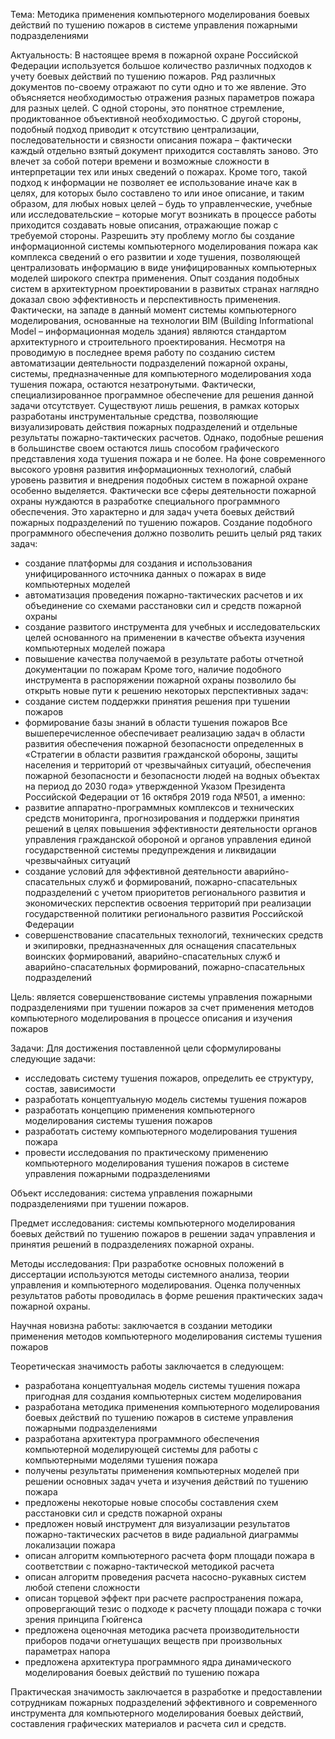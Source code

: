 Тема: Методика применения компьютерного моделирования боевых действий по тушению пожаров в системе управления пожарными подразделениями 

Актуальность: 
В настоящее время в пожарной охране Российской Федерации используется большое количество различных подходов к учету боевых действий по тушению пожаров. Ряд различных документов по-своему отражают по сути одно и то же явление. Это объясняется необходимостью отражения разных параметров пожара для разных целей. С одной стороны, это понятное стремление, продиктованное объективной необходимостью. С другой стороны, подобный подход приводит к отсутствию централизации, последовательности и связности описания пожара – фактически каждый отдельно взятый документ приходится составлять заново. Это влечет за собой потери времени и возможные сложности в интерпретации тех или иных сведений о пожарах. Кроме того, такой подход к информации не позволяет ее использование иначе как в целях, для которых было составлено то или иное описание, и таким образом, для любых новых целей – будь то управленческие, учебные или исследовательские – которые могут возникать в процессе работы приходится создавать новые описания, отражающие пожар с требуемой стороны.
Разрешить эту проблему могло бы создание информационной системы компьютерного моделирования пожара как комплекса сведений о его развитии и ходе тушения, позволяющей централизовать информацию в виде унифицированных компьютерных моделей широкого спектра применения.
Опыт создания подобных систем в архитектурном проектировании в развитых странах наглядно доказал свою эффективность и перспективность применения. Фактически, на западе в данный момент системы компьютерного моделирования, основанные на технологии BIM (Building Informational Model – информационная модель здания) являются стандартом архитектурного и строительного проектирования.
Несмотря на проводимую в последнее время работу по созданию систем автоматизации деятельности подразделений пожарной охраны, системы, предназначенные для компьютерного моделирования хода тушения пожара, остаются незатронутыми. Фактически, специализированное программное обеспечение для решения данной задачи отсутствует. Существуют лишь решения, в рамках которых разработаны инструментальные средства, позволяющие визуализировать действия пожарных подразделений и отдельные результаты пожарно-тактических расчетов. Однако, подобные решения в большинстве своем остаются лишь способом графического представления хода тушения пожара и не более.
На фоне современного высокого уровня развития информационных технологий, слабый уровень развития и внедрения подобных систем в пожарной охране особенно выделяется. Фактически все сферы деятельности пожарной охраны нуждаются в разработке специального программного обеспечения. Это характерно и для задач учета боевых действий пожарных подразделений по тушению пожаров. Создание подобного программного обеспечения должно позволить решить целый ряд таких задач:
-	создание платформы для создания и использования унифицированного источника данных о пожарах в виде компьютерных моделей
-	автоматизация проведения пожарно-тактических расчетов и их объединение со схемами расстановки сил и средств пожарной охраны
-	создание развитого инструмента для учебных и исследовательских целей основанного на применении в качестве объекта изучения компьютерных моделей пожара
-	повышение качества получаемой в результате работы отчетной документации по пожарам
Кроме того, наличие подобного инструмента в распоряжении пожарной охраны позволило бы открыть новые пути к решению некоторых перспективных задач:
-	создание систем поддержки принятия решения при тушении пожаров
-	формирование базы знаний в области тушения пожаров
Все вышеперечисленное обеспечивает реализацию задач в области развития обеспечения пожарной безопасности определенных в «Стратегии в области развития гражданской обороны, защиты населения и территорий от чрезвычайных ситуаций, обеспечения пожарной безопасности и безопасности людей на водных объектах на период до 2030 года» утвержденной Указом Президента Российской Федерации от 16 октября 2019 года №501, а именно:
-	развитие аппаратно-программных комплексов и технических средств мониторинга, прогнозирования и поддержки принятия решений в целях повышения эффективности деятельности органов управления гражданской обороной и органов управления единой государственной системы предупреждения и ликвидации чрезвычайных ситуаций
-	создание условий для эффективной деятельности аварийно-спасательных служб и формирований, пожарно-спасательных подразделений с учетом приоритетов регионального развития и экономических перспектив освоения территорий при реализации государственной политики регионального развития Российской Федерации
-	совершенствование спасательных технологий, технических средств и экипировки, предназначенных для оснащения спасательных воинских формирований, аварийно-спасательных служб и аварийно-спасательных формирований, пожарно-спасательных подразделений 

Цель: является совершенствование системы управления пожарными подразделениями при тушении пожаров за счет применения методов компьютерного моделирования в процессе описания и изучения пожаров

Задачи:
Для достижения поставленной цели сформулированы следующие задачи:
-	исследовать систему тушения пожаров, определить ее структуру, состав, зависимости
-	разработать концептуальную модель системы тушения пожаров
-	разработать концепцию применения компьютерного моделирования системы тушения пожаров
-	разработать систему компьютерного моделирования тушения пожара
-	провести исследования по практическому применению компьютерного моделирования тушения пожаров в системе управления пожарными подразделениями

Объект исследования: система управления пожарными подразделениями при тушении пожаров.

Предмет исследования: системы компьютерного моделирования боевых действий по тушению пожаров в решении задач управления и принятия решений в подразделениях пожарной охраны.

Методы исследования: При разработке основных положений в диссертации используются методы системного анализа, теории управления и компьютерного моделирования. Оценка полученных результатов работы проводилась в форме решения практических задач пожарной охраны.

Научная новизна работы: заключается в создании методики применения методов компьютерного моделирования системы тушения пожаров

Теоретическая значимость работы заключается в следующем:
-	разработана концептуальная модель системы тушения пожара пригодная для создания компьютерных систем моделирования
-	разработана методика применения компьютерного моделирования боевых действий по тушению пожаров в системе управления пожарными подразделениями
-	разработана архитектура программного обеспечения компьютерной моделирующей системы для работы с компьютерными моделями тушения пожара
-	получены результаты применения компьютерных моделей при решении основных задач учета и изучения действий по тушению пожара
-	предложены некоторые новые способы составления схем расстановки сил и средств пожарной охраны
-	предложен новый инструмент для визуализации результатов пожарно-тактических расчетов в виде радиальной диаграммы локализации пожара
-	описан алгоритм компьютерного расчета форм площади пожара в соответствии с пожарно-тактической методикой расчета
-	описан алгоритм проведения расчета насосно-рукавных систем любой степени сложности
-	описан торцевой эффект при расчете распространения пожара, опровергающий тезис о подходе к расчету площади пожара с точки зрения принципа Гюйгенса
-	предложена оценочная методика расчета производительности приборов подачи огнетушащих веществ при произвольных параметрах напора
-	предложена архитектура программного ядра динамического моделирования боевых действий по тушению пожара

Практическая значимость заключается в разработке и предоставлении сотрудникам пожарных подразделений эффективного и современного инструмента для компьютерного моделирования боевых действий, составления графических материалов и расчета сил и средств.


